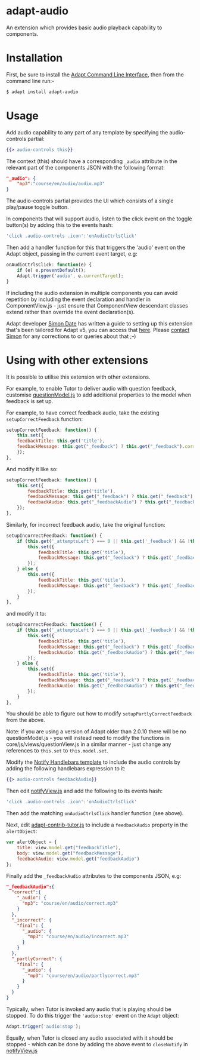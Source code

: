adapt-audio
===========

An extension which provides basic audio playback capability to components.

Installation
============

First, be sure to install the [Adapt Command Line Interface](https://github.com/adaptlearning/adapt-cli/), then from the command line run:-
```bash
$ adapt install adapt-audio
```
Usage
=====

Add audio capability to any part of any template by specifying the audio-controls partial:
```hbs
{{> audio-controls this}}
```
The context (this) should have a corresponding `_audio` attribute in the relevant part of the components JSON with the following format:
```json
"_audio": {
    "mp3":"course/en/audio/audio.mp3"
}
```
The audio-controls partial provides the UI which consists of a single play/pause toggle button.

In components that will support audio, listen to the click event on the toggle button(s) by adding this to the events hash:
```js
'click .audio-controls .icon':'onAudioCtrlsClick'
```

Then add a handler function for this that triggers the 'audio' event on the Adapt object, passing in the current event target, e.g:
```js
onAudioCtrlsClick: function(e) {
    if (e) e.preventDefault();
    Adapt.trigger('audio', e.currentTarget);
}
```
If including the audio extension in multiple components you can avoid repetition by including the event declaration and handler in ComponentView.js - just ensure that ComponentView descendant classes extend rather than override the event declaration(s).

Adapt developer [Simon Date](https://github.com/simondate) has written a guide to setting up this extension that's been tailored for Adapt v5, you can access that [here](https://docs.google.com/document/d/1SPXTrLzDaxbRr05NrvDpVRVqcArmesfo7sWWQ2GFZAk/). Please [contact Simon](https://gitter.im/simondate) for any corrections to or queries about that ;-)

Using with other extensions
===========================
It is possible to utilise this extension with other extensions. 

For example, to enable Tutor to deliver audio with question feedback, customise [questionModel.js](https://github.com/adaptlearning/adapt_framework/blob/master/src/core/js/models/questionModel.js) to add additional properties to the model when feedback is set up. 

For example, to have correct feedback audio, take the existing `setupCorrectFeedback` function:

```js
setupCorrectFeedback: function() {
    this.set({
	feedbackTitle: this.get('title'),
	feedbackMessage: this.get("_feedback") ? this.get("_feedback").correct : ""
    });
},
```
And modify it like so:
```js
setupCorrectFeedback: function() {
    this.set({
        feedbackTitle: this.get('title'),
        feedbackMessage: this.get("_feedback") ? this.get("_feedback").correct : "",
        feedbackAudio: this.get("_feedbackAudio") ? this.get("_feedbackAudio").correct : {}
    });
},
```
Similarly, for incorrect feedback audio, take the original function:
```js
setupIncorrectFeedback: function() {
    if (this.get('_attemptsLeft') === 0 || this.get('_feedback') && !this.get('_feedback')._incorrect.notFinal) {
        this.set({
            feedbackTitle: this.get('title'),
            feedbackMessage: this.get("_feedback") ? this.get('_feedback')._incorrect.final : ""
        });
    } else {
        this.set({
            feedbackTitle: this.get('title'),
            feedbackMessage: this.get("_feedback") ? this.get('_feedback')._incorrect.notFinal : ""
        });
    }
},
```
and modify it to:
```js
setupIncorrectFeedback: function() {
    if (this.get('_attemptsLeft') === 0 || this.get('_feedback') && !this.get('_feedback')._incorrect.notFinal) {
        this.set({
            feedbackTitle: this.get('title'),
            feedbackMessage: this.get("_feedback") ? this.get('_feedback')._incorrect.final : "",
            feedbackAudio: this.get("_feedbackAudio") ? this.get("_feedbackAudio")._incorrect.final : {}
        });
    } else {
        this.set({
            feedbackTitle: this.get('title'),
            feedbackMessage: this.get("_feedback") ? this.get('_feedback')._incorrect.notFinal : "",
            feedbackAudio: this.get("_feedbackAudio") ? this.get("_feedbackAudio")._incorrect.notFinal : {}
        });
    }
},
```
You should be able to figure out how to modify `setupPartlyCorrectFeedback` from the above.

Note: if you are using a version of Adapt older than 2.0.10 there will be no questionModel.js - you will instead need to modify the functions in core/js/views/questionView.js in a similar manner - just change any references to `this.set` to `this.model.set`.

Modify the [Notify Handlebars template](https://github.com/adaptlearning/adapt_framework/blob/master/src/core/templates/notify.hbs) to include the audio controls by adding the following handlebars expression to it:
```hbs
{{> audio-controls feedbackAudio}}
```
Then edit [notifyView.js](https://github.com/adaptlearning/adapt_framework/blob/master/src/core/js/views/notifyView.js) and add the following to its events hash:
```js
'click .audio-controls .icon':'onAudioCtrlsClick'
```
Then add the matching `onAudioCtrlsClick` handler function (see above).

Next, edit [adapt-contrib-tutor.js](https://github.com/adaptlearning/adapt-contrib-tutor/blob/master/js/adapt-contrib-tutor.js) to include a `feedbackAudio` property in the `alertObject`:
```js
var alertObject = {
    title: view.model.get("feedbackTitle"),
    body: view.model.get("feedbackMessage"),
    feedbackAudio: view.model.get("feedbackAudio")
};
```
Finally add the `_feedbackAudio` attributes to the components JSON, e.g:
```json
"_feedbackAudio":{
  "correct":{
    "_audio": {
      "mp3": "course/en/audio/correct.mp3"
    }
  },
  "_incorrect": {
    "final": {
      "_audio": {
        "mp3": "course/en/audio/incorrect.mp3"
      }
    }
  },
  "_partlyCorrect": {
    "final": {
      "_audio": {
        "mp3": "course/en/audio/partlycorrect.mp3"
      }
    }
  }
}
```

Typically, when Tutor is invoked any audio that is playing should be stopped. To do this trigger the `'audio:stop'` event on the `Adapt` object:
```js
Adapt.trigger('audio:stop');
```
Equally, when Tutor is closed any audio associated with it should be stopped - which can be done by adding the above event to `closeNotify` in [notifyView.js](https://github.com/adaptlearning/adapt_framework/blob/master/src/core/js/views/notifyView.js)
